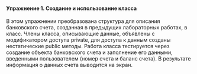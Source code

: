 #### Упражнение 1. Создание и использование класса

В этом упражнении преобразована структура для описания банковского счета, созданная в предыдущих лабораторных работах, в класс. 
Члены класса, описывающие данные, объявлены с модификатором доступа private, для доступа к данным созданы нестатические public методы. 
Работа класса тестируется через создание объекта банковского счета и заполнение его данными, 
введенными пользователем (номер счета и баланс счета). 
В результате информация о данных счета выводится на экран. 

